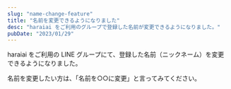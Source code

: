 ```yaml
---
slug: "name-change-feature"
title: "名前を変更できるようになりました"
desc: "haraiai をご利用のグループで登録した名前が変更できるようになりました。"
pubDate: "2023/01/29"
---
```


haraiai をご利用の LINE グループにて、登録した名前（ニックネーム）を変更できるようになりました。

名前を変更したい方は、「名前を○○に変更」と言ってみてください。

